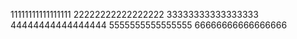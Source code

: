 11111111111111111
22222222222222222
33333333333333333
44444444444444444
5555555555555555
66666666666666666